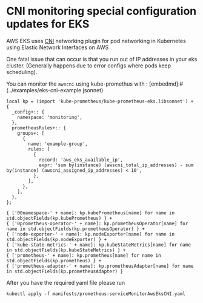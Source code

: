 # CNI monitoring special configuration updates for EKS

AWS EKS uses [CNI](https://github.com/aws/amazon-vpc-cni-k8s) networking plugin for pod networking in Kubernetes using Elastic Network Interfaces on AWS

One fatal issue that can occur is that you run out of IP addresses in your eks cluster. (Generally happens due to error configs where pods keep scheduling).

You can monitor the `awscni` using kube-promethus with : 
[embedmd]:# (../examples/eks-cni-example.jsonnet)
```jsonnet
local kp = (import 'kube-prometheus/kube-prometheus-eks.libsonnet') + {
  _config+:: {
    namespace: 'monitoring',
  },
  prometheusRules+:: {
    groups+: [
      {
        name: 'example-group',
        rules: [
          {
            record: 'aws_eks_available_ip',
            expr: 'sum by(instance) (awscni_total_ip_addresses) - sum by(instance) (awscni_assigned_ip_addresses) < 10',
          },
        ],
      },
    ],
  },
};

{ ['00namespace-' + name]: kp.kubePrometheus[name] for name in std.objectFields(kp.kubePrometheus) } +
{ ['0prometheus-operator-' + name]: kp.prometheusOperator[name] for name in std.objectFields(kp.prometheusOperator) } +
{ ['node-exporter-' + name]: kp.nodeExporter[name] for name in std.objectFields(kp.nodeExporter) } +
{ ['kube-state-metrics-' + name]: kp.kubeStateMetrics[name] for name in std.objectFields(kp.kubeStateMetrics) } +
{ ['prometheus-' + name]: kp.prometheus[name] for name in std.objectFields(kp.prometheus) } +
{ ['prometheus-adapter-' + name]: kp.prometheusAdapter[name] for name in std.objectFields(kp.prometheusAdapter) } 
```

After you have the required yaml file please run

```
kubectl apply -f manifests/prometheus-serviceMonitorAwsEksCNI.yaml
```
